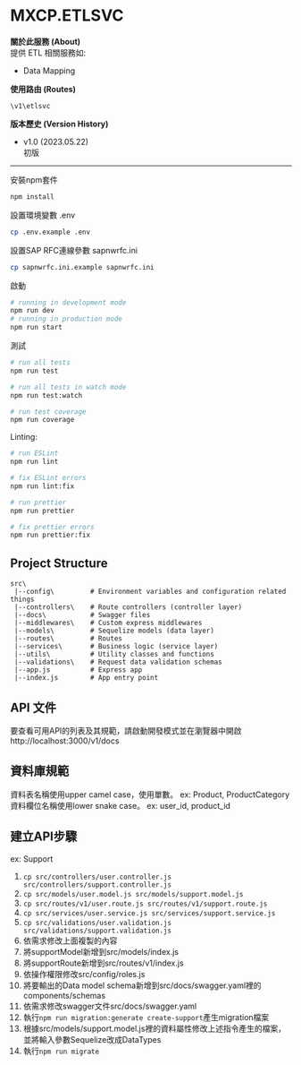 # MXCP.ETLSVC
**關於此服務 (About)**  
提供 ETL 相關服務如: 
- Data Mapping

**使用路由 (Routes)**  
```
\v1\etlsvc
```

**版本歷史 (Version History)**
- v1.0 (2023.05.22)  
  初版


___  


安裝npm套件
```bash
npm install
```
設置環境變數 .env
```bash
cp .env.example .env
```
設置SAP RFC連線參數 sapnwrfc.ini
```bash
cp sapnwrfc.ini.example sapnwrfc.ini
```
啟動
```bash
# running in development mode
npm run dev
# running in production mode
npm run start
```

測試
```bash
# run all tests
npm run test

# run all tests in watch mode
npm run test:watch

# run test coverage
npm run coverage
```

Linting:

```bash
# run ESLint
npm run lint

# fix ESLint errors
npm run lint:fix

# run prettier
npm run prettier

# fix prettier errors
npm run prettier:fix
```

## Project Structure

```
src\
 |--config\         # Environment variables and configuration related things
 |--controllers\    # Route controllers (controller layer)
 |--docs\           # Swagger files
 |--middlewares\    # Custom express middlewares
 |--models\         # Sequelize models (data layer)
 |--routes\         # Routes
 |--services\       # Business logic (service layer)
 |--utils\          # Utility classes and functions
 |--validations\    # Request data validation schemas
 |--app.js          # Express app
 |--index.js        # App entry point
```

## API 文件
要查看可用API的列表及其規範，請啟動開發模式並在瀏覽器中開啟 http://localhost:3000/v1/docs

## 資料庫規範
資料表名稱使用upper camel case，使用單數。 ex: Product, ProductCategory
資料欄位名稱使用lower snake case。 ex: user_id, product_id

## 建立API步驟
ex: Support
1. `cp src/controllers/user.controller.js src/controllers/support.controller.js`
2. `cp src/models/user.model.js src/models/support.model.js`
3. `cp src/routes/v1/user.route.js src/routes/v1/support.route.js`
4. `cp src/services/user.service.js src/services/support.service.js`
5. `cp src/validations/user.validation.js src/validations/support.validation.js`
6. 依需求修改上面複製的內容
7. 將supportModel新增到src/models/index.js
8. 將supportRoute新增到src/routes/v1/index.js
9. 依操作權限修改src/config/roles.js
10. 將要輸出的Data model schema新增到src/docs/swagger.yaml裡的components/schemas
11. 依需求修改swagger文件src/docs/swagger.yaml
12. 執行`npm run migration:generate create-support`產生migration檔案
13. 根據src/models/support.model.js裡的資料屬性修改上述指令產生的檔案，並將輸入參數Sequelize改成DataTypes
14. 執行`npm run migrate`
